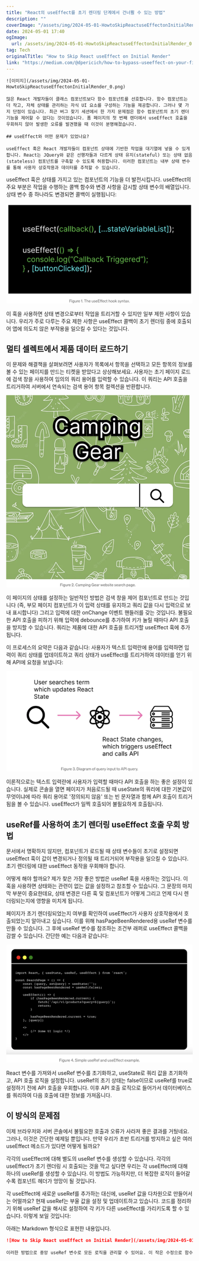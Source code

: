 ```yaml
---
title: "React의 useEffect를 초기 렌더링 단계에서 건너뛸 수 있는 방법"
description: ""
coverImage: "/assets/img/2024-05-01-HowtoSkipReactuseEffectonInitialRender_0.png"
date: 2024-05-01 17:40
ogImage: 
  url: /assets/img/2024-05-01-HowtoSkipReactuseEffectonInitialRender_0.png
tag: Tech
originalTitle: "How to Skip React useEffect on Initial Render"
link: "https://medium.com/@dpericich/how-to-bypass-useeffect-on-your-first-page-render-c31b7ba112a7"
---
```



```
![이미지](/assets/img/2024-05-01-HowtoSkipReactuseEffectonInitialRender_0.png)

많은 React 개발자들이 클래스 컴포넌트보다 함수 컴포넌트를 선호합니다. 함수 컴포넌트는 더 작고, 자체 상태를 관리하는 자식 UI 요소를 구성하는 기능을 제공합니다. 그러나 몇 가지 단점이 있습니다. 최근 버그 찾기 세션에서 한 가지 문제점은 함수 컴포넌트의 초기 렌더 기능을 제어할 수 없다는 것이었습니다. 폼 페이지의 첫 번째 렌더에서 useEffect 호출을 우회하지 않아 발생한 오류를 발견했을 때 이것이 분명해졌습니다.

## useEffect와 어떤 문제가 있었나요?

useEffect 훅은 React 개발자들이 컴포넌트 상태에 기반한 작업을 대기열에 넣을 수 있게 합니다. React는 JQuery와 같은 선행자들과 다르게 상태 유지(stateful) 또는 상태 없음(stateless) 컴포넌트를 구축할 수 있도록 허용합니다. 이러한 컴포넌트는 내부 상태 변수를 통해 사용자 상호작용과 데이터를 추적할 수 있습니다.
```

<div class="content-ad"></div>

useEffect 훅은 상태를 가지고 있는 컴포넌트의 기능을 더 발전시킵니다. useEffect의 주요 부분은 작업을 수행하는 콜백 함수와 변경 사항을 감시할 상태 변수의 배열입니다. 상태 변수 중 하나라도 변경되면 콜백이 실행됩니다:

![이미지](/assets/img/2024-05-01-HowtoSkipReactuseEffectonInitialRender_1.png)

이 훅을 사용하면 상태 변경으로부터 작업을 트리거할 수 있지만 일부 제한 사항이 있습니다. 우리가 주로 다루는 주요 제한 사항은 useEffect 콜백이 초기 렌더링 중에 호출되어 앱에 의도치 않은 부작용을 일으킬 수 있다는 것입니다.

## 멀티 셀렉트에서 제품 데이터 로드하기

<div class="content-ad"></div>

이 문제와 해결책을 살펴보려면 사용자가 목록에서 항목을 선택하고 모든 항목의 정보를 볼 수 있는 페이지를 만드는 티켓을 받았다고 상상해보세요. 사용자는 초기 페이지 로드에 검색 창을 사용하여 임의의 쿼리 용어를 입력할 수 있습니다. 이 쿼리는 API 호출을 트리거하여 서버에서 연속되는 검색 용어 항목 컬렉션을 반환합니다.

<img src="/assets/img/2024-05-01-HowtoSkipReactuseEffectonInitialRender_2.png" />

이 페이지의 상태를 설정하는 일반적인 방법은 검색 창을 제어 컴포넌트로 만드는 것입니다 (즉, 부모 페이지 컴포넌트가 이 입력 상태를 유지하고 쿼리 값을 다시 입력으로 보내 표시합니다) 그리고 입력에 대한 onChange 이벤트 핸들러를 갖는 것입니다. 불필요한 API 호출을 피하기 위해 입력에 debounce를 추가하여 키가 눌릴 때마다 API 호출을 방지할 수 있습니다. 쿼리는 제품에 대한 API 호출을 트리거할 useEffect 훅에 추가됩니다.

이 프로세스의 요약은 다음과 같습니다: 사용자가 텍스트 입력란에 용어를 입력하면 입력이 쿼리 상태를 업데이트하고 쿼리 상태가 useEffect를 트리거하여 데이터를 얻기 위해 API에 요청을 보냅니다:

<div class="content-ad"></div>

![이미지](/assets/img/2024-05-01-HowtoSkipReactuseEffectonInitialRender_3.png)

이론적으로는 텍스트 입력란에 사용자가 입력할 때마다 API 호출을 하는 좋은 설정이 있습니다. 실제로 콘솔을 열면 페이지가 처음로드될 때 useState의 쿼리에 대한 기본값이 무엇이냐에 따라 쿼리 용어로 '정의되지 않음' 또는 빈 문자열과 함께 API 호출이 트리거됨을 볼 수 있습니다. useEffect가 일찍 호출되어 불필요하게 호출됩니다.

## useRef를 사용하여 초기 렌더링 useEffect 호출 우회 방법

문서에서 명확하지 않지만, 컴포넌트가 로드될 때 상태 변수들이 초기로 설정되면 useEffect 훅이 값이 변경되거나 정의될 때 트리거되어 부작용을 일으킬 수 있습니다. 초기 렌더링에 대한 useEffect 동작을 우회해야 합니다.

<div class="content-ad"></div>

어떻게 해야 할까요? 제가 찾은 가장 좋은 방법은 useRef 훅을 사용하는 것입니다. 이 훅을 사용하면 상태와는 관련이 없는 값을 설정하고 참조할 수 있습니다. 그 문장의 마지막 부분이 중요한데요, 상태 변경은 다른 훅 및 컴포넌트가 어떻게 그리고 언제 다시 렌더링되는지에 영향을 미치게 됩니다.

페이지가 초기 렌더링되었는지 여부를 확인하여 useEffect가 사용자 상호작용에서 호출되었는지 알아내고 싶습니다. 이를 위해 hasPageBeenRendered용 useRef 변수를 만들 수 있습니다. 그 후에 useRef 변수를 참조하는 조건부 래퍼로 useEffect 콜백을 감쌀 수 있습니다. 간단한 예는 다음과 같습니다:

![이미지](/assets/img/2024-05-01-HowtoSkipReactuseEffectonInitialRender_4.png)

React 변수를 가져와서 useRef 변수를 초기화하고, useState로 쿼리 값을 초기화하고, API 호출 로직을 설정합니다. useRef의 초기 상태는 false이므로 useRef를 true로 설정하기 전에 API 호출을 우회합니다. 이후 API 호출 로직으로 들어가서 데이터베이스를 쿼리하여 다음 호출에 대한 정보를 가져옵니다.

<div class="content-ad"></div>

## 이 방식의 문제점

이제 브라우저와 서버 콘솔에서 불필요한 호출과 오류가 사라져 좋은 결과를 거뒀네요. 그러나, 이것은 간단한 예제일 뿐입니다. 만약 우리가 초반 트리거를 방지하고 싶은 여러 useEffect 메소드가 있다면 어떻게 될까요?

각각의 useEffect에 대해 별도의 useRef 변수를 생성할 수 있습니다. 각각의 useEffect가 초기 렌더링 시 호출되는 것을 막고 싶다면 우리는 각 useEffect에 대해 하나의 useRef를 생성할 수 있습니다. 이 방법도 가능하지만, 더 복잡한 로직이 들어갈수록 컴포넌트 헤더가 엉망이 될 것입니다.

각 useEffect에 새로운 useRef를 추가하는 대신에, useRef 값을 다차원으로 만들어서는 어떨까요? 현재 useRef는 부울 값을 설정 및 업데이트하고 있습니다. 코드를 정리하기 위해 useRef 값을 해시로 설정하여 각 키가 다른 useEffect를 가리키도록 할 수 있습니다. 이렇게 보일 것입니다: 

<div class="content-ad"></div>

아래는 Markdown 형식으로 표현한 내용입니다.

```markdown
![How to Skip React useEffect on Initial Render](/assets/img/2024-05-01-HowtoSkipReactuseEffectonInitialRender_5.png)

이러한 방법으로 중앙 useRef 변수로 모든 로직을 관리할 수 있어요. 이 작은 수정으로 함수 컴포넌트를 지저분하게 만들지 않으면서도 많은 useEffect를 관리할 수 있어요.
```